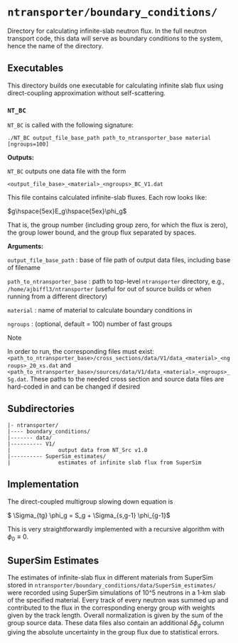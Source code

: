 # `ntransporter/boundary_conditions/`

Directory for calculating infinite-slab neutron flux. In the full neutron transport code, this data will serve as boundary conditions to the system, hence the name of the directory.


## Executables

This directory builds one executable for calculating infinite slab flux using direct-coupling approximation without self-scattering. 

### `NT_BC`

`NT_BC` is called with the following signature:

```
./NT_BC output_file_base_path path_to_ntransporter_base material [ngroups=100]
```




**Outputs:**

`NT_BC` outputs one data file with the form

```
<output_file_base>_<material>_<ngroups>_BC_V1.dat
```

This file contains calculated infinite-slab fluxes. Each row looks like:

$g\hspace{5ex}E_g\hspace{5ex}\phi_g$

That is, the group number (including group zero, for which the flux is zero), the group lower bound, and the group flux separated by spaces.


**Arguments:**

`output_file_base_path` : base of file path of output data files, including base of filename

`path_to_ntransporter_base` : path to top-level `ntransporter` directory, e.g., `/home/ajbiffl3/ntransporter` (useful for out of source builds or when running from a different directory)

`material` : name of material to calculate boundary conditions in

`ngroups` : (optional, default = 100) number of fast groups

> [!Note]
> In order to run, the corresponding files must exist: `<path_to_ntransporter_base>/cross_sections/data/V1/data_<material>_<ngroups>_20_xs.dat` and `<path_to_ntransporter_base>/sources/data/V1/data_<material>_<ngroups>_Sg.dat`. These paths to the needed cross section and source data files are hard-coded in and can be changed if desired

## Subdirectories


```
|- ntransporter/
|---- boundary_conditions/
|------- data/
|---------- V1/
|               output data from NT_Src v1.0
|---------- SuperSim_estimates/
|               estimates of infinite slab flux from SuperSim
```

## Implementation


The direct-coupled multigroup slowing down equation is

$ \Sigma_{tg} \phi_g = S_g + \Sigma_{s,g-1} \phi_{g-1}$

This is very straightforwardly implemented with a recursive algorithm with $\phi_0\equiv0$.


## SuperSim Estimates

The estimates of infinite-slab flux in different materials from SuperSim stored in `ntransporter/boundary_conditions/data/SuperSim_estimates/` were recorded using SuperSim simulations of 10^5 neutrons in a 1-km slab of the specified material. Every track of every neutron was summed up and contributed to the flux in the corresponding energy group with weights given by the track length. Overall normalization is given by the sum of the group source data. These data files also contain an additional $\delta\phi_g$ column giving the absolute uncertainty in the group flux due to statistical errors. 



